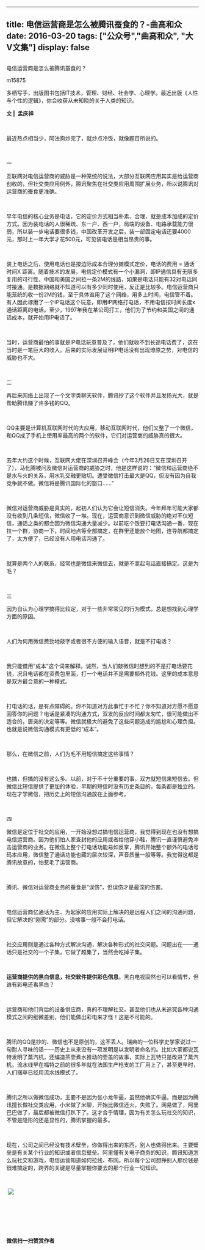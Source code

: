 
---
title:   电信运营商是怎么被腾讯蚕食的？-曲高和众
date: 2016-03-20
tags: ["公众号","曲高和众", "大V文集"]
display: false
---


## 



电信运营商是怎么被腾讯蚕食的？




m15875




多栖写手，出版图书包括IT技术，管理、财经、社会学、心理学。最近出版《人性与个性的逻辑》，你会收获从未知晓的关于人类的知识。


**文&nbsp;| &nbsp;孟庆祥**

&nbsp;

最近热点相当少，阿法狗炒完了，就炒点冷饭，就像题目所说的。

&nbsp;

一

互联网对电信运营商的威胁是一种笼统的说法，大部分互联网应用其实是给运营商创收的，但社交类应用例外，腾讯聚焦在社交类应用周围扩展业务，所以说腾讯对运营商的蚕食更准确。

&nbsp;

早年电信的核心业务是电话，它的定价方式相当朴素、合理，就是成本加成的定价方式。因为装电话的人很稀疏、东一户、西一户，局端的设备、电路承载能力很弱，所以装一步电话要很多钱，中国改革开发之后，装一部固定电话还要4000元，那时上一年大学才花500元，可见装电话是相当昂贵的事。

&nbsp;

装上电话之后，使用电话也是按边际成本合理分摊模式定价，电话的费用 = 通话时间X 距离。随着技术的发展，电信定价模式有一个小漏洞，即IP通信具有无限多复用的可行性，中国和美国之间拉一条2M的线路，如果是电话只能有32对电话同时接通。是数据网络就不知道可以有多少同时使用，反正是比较多。电信运营商只能笼统的收一份2M的钱，至于具体谁用了这个网络，用多上时间，电信管不着。有人因此琢磨了一个IP电话这个玩意，即用IP网络打电话，不用电信按时间长度x 通话距离的电话。至少，1997年我在某公司打工，他们为了节约和美国之间的通话成本，就开始用IP电话了。

&nbsp;

当时，运营商最怕的事就是IP电话玩意普及了，他们就收不到长途电话费了，这在当时是一笔巨大的收入。后来的实际发展证明IP电话没有出现燎原之势，对电信的威胁也不大。

&nbsp;

二

再后来网络上出现了一个文字类聊天软件，腾讯抄了这个软件并且发扬光大，就是帮助腾讯赚了许多钱的QQ。

&nbsp;

QQ主要是计算机互联网时代的大应用，移动互联网时代，他们又整了一个微信，和QQ成了手机上使用率最高的两个的软件，它们对运营商的威胁真的很大。

&nbsp;

去年大约这个时候，互联网大佬在深圳召开峰会（今年3月26日又在深圳召开了），马化腾被问及微信对运营商的威胁之时，他是这样说的：“微信和运营商绝不是水与火的关系，用水乳交融更贴切。遭受微信打击最大是QQ，但没有因为自我竞争就不做。微信将是腾讯国际化的窗口……”

&nbsp;

微信对运营商威胁是真实的，起初人们认为它会让短信消失。今年拜年可能大家都没有收到几条短信，微信收了一堆。现在，运营商意识到微信威胁的绝对不仅短信，通话之类的都会因为微信沟通大量减少。以前吃个饭要打电话沟通一番，现在拉一个群，协商一下，时间地点等全部搞定，在群里还能放个地图，连导航都搞定了，太方便了，已经没有人用电话沟通了。

&nbsp;

就算是两个人的联系，经常也是微信来微信去，就是不拿起电话直接搞定。这是为毛？

&nbsp;

三

因为自认为心理学搞得比较定，对于一些非常常见的行为模式，总是想找到心理学方面的原因。

&nbsp;

人们为何用微信费劲地敲字或者很不方便的输入语音，就是不打电话？

&nbsp;

我只能借用“成本”这个词来解释。诚然，当人们敲微信时想到的不是打电话要花钱，况且电话都在资费包里面，打一个电话并不是需要额外花钱。这里的成本意思是双方最合意的一种模式。

&nbsp;

打电话的话，是有点障碍的。你不知道对方此事忙于不忙？你不知道对方愿不愿意回答你的问题？电话是紧凑的沟通方式，双发的反应时间都太匆忙，很可能做出不适合的，唐突的决定等等。微信就极大的避免了这些问题造成的尴尬和心理负担。也就是说微信沟通模式有更低的“成本”。

&nbsp;

那么，在微信之前，人们为毛不用短信搞定这些事情？

&nbsp;

也搞，但搞的没有这么多。以前，对于不十分重要的事，双方就短信来短信去。但微信比短信提供了更加的体验，早期的短信时没有历史条目的，每条都是独立的。现在才学微信，把历史上的短信沟通放在上面参考。

&nbsp;

四

微信是定位于社交的应用，一开始没想过搞电信运营商，我觉得到现在也没有想搞电信运营商。因为他们怕人家查封他的应用或者给他穿小鞋，腾讯一直谨慎避免冲击运营商的业务。在微信上整个打电话功能易如反掌，腾讯开始整个额外的电话号码本应用，微信整了通话功能也藏的层次较深，声音质量一般等等。我觉得这都是腾讯故意的，怕惹毛了运营商。

&nbsp;

腾讯、微信对运营商业务的蚕食是“误伤”，但误伤才是最深的伤害。

&nbsp;

电信运营商亿通话为主、为起家的应用实际上解决的是远程人们之间的沟通问题，但它解决的“刚需”的部分。没啥事一般不会打电话。

&nbsp;

社交应用则是通过各种方式解决沟通，解决各种形式的社交问题。问题出在——通话只是社交的一个子集，它做了超集了，当然会吃掉子集。

&nbsp;

**运营商提供的黑白信息，社交软件提供彩色信息**。黑白电视固然也可以看情节，但谁有彩电还看黑白？

&nbsp;

运营商和他们背后的设备供应商，真的不理解社交。甚至他们也从未追究各种沟通模式之间的细微差别，他们能做出彩电来才怪！这是不可能的。

&nbsp;

腾讯的QQ是抄的、微信也不是原创的，这不丢人。瑞典的一位科学史学家说过一句耐人寻味的话——历史上从来没有一项发明是以发明者命名的。比如大家都说瓦特发明了蒸汽机，还编造茶壶煮水推动的壶盖的故事，实际上瓦特只是改进了蒸汽机。流水线早在福特之前的很多年就在法国生产枪支的工厂用上了，甚至更早时，人们捆草已经用流水线模式了。

&nbsp;

腾讯之所以做微信成功，主要不是因为张小龙牛逼，虽然他确实牛逼。而是因为腾讯擅长做社交类应用，小米做了米聊，开始比微信还火，失败了。网易做了，阿里巴巴做了，最后都被微信打趴下了。这才合乎情理，因为有关怎么玩社交的知识，不管是隐形的还是显性的，腾讯掌握的最多。

&nbsp;

现在，公司之间已经没有技术壁垒，你做得出来的东西，别人也做得出来。主要壁垒是有关某个行业的知识或者信息壁垒。阿里懂有关电子商务的知识，腾讯知道怎么玩社交和游戏，电信运营知道如何拉线、布网。所以每个公司想挣别人那份钱是很难搞定的，跨界的关键是尽量掌握你要去的那个行业一切知识。

&nbsp;



&nbsp;<img data-s="300,640" data-type="jpeg" src="http://mmbiz.qpic.cn/mmbiz/fxGMiaL5Zj1gAtMBdoRAfrkfBNF0WEAG9elY136EMERA8zleoqyibsc68mLpoiagDqkzcRhEo0psRuCqoQbcWg52w/0?wx_fmt=jpeg" data-ratio="1" data-w="430"/>

&nbsp;

&nbsp;

&nbsp;




**微信扫一扫赞赏作者**














